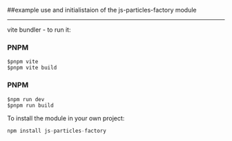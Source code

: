 ##example use and initialistaion of the js-particles-factory module

---

vite bundler - to run it:

### PNPM
```
$pnpm vite
$pnpm vite build
```

### PNPM
```
$npm run dev
$pnpm run build
```

To install the module in your own project:
```js
npm install js-particles-factory
```